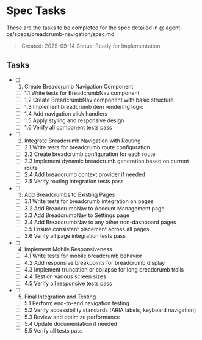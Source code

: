 # Spec Tasks

These are the tasks to be completed for the spec detailed in @.agent-os/specs/breadcrumb-navigation/spec.md

> Created: 2025-09-14
> Status: Ready for Implementation

## Tasks

- [ ] 1. Create Breadcrumb Navigation Component
  - [ ] 1.1 Write tests for BreadcrumbNav component
  - [ ] 1.2 Create BreadcrumbNav component with basic structure
  - [ ] 1.3 Implement breadcrumb item rendering logic
  - [ ] 1.4 Add navigation click handlers
  - [ ] 1.5 Apply styling and responsive design
  - [ ] 1.6 Verify all component tests pass

- [ ] 2. Integrate Breadcrumb Navigation with Routing
  - [ ] 2.1 Write tests for breadcrumb route configuration
  - [ ] 2.2 Create breadcrumb configuration for each route
  - [ ] 2.3 Implement dynamic breadcrumb generation based on current route
  - [ ] 2.4 Add breadcrumb context provider if needed
  - [ ] 2.5 Verify routing integration tests pass

- [ ] 3. Add Breadcrumbs to Existing Pages
  - [ ] 3.1 Write tests for breadcrumb integration on pages
  - [ ] 3.2 Add BreadcrumbNav to Account Management page
  - [ ] 3.3 Add BreadcrumbNav to Settings page
  - [ ] 3.4 Add BreadcrumbNav to any other non-dashboard pages
  - [ ] 3.5 Ensure consistent placement across all pages
  - [ ] 3.6 Verify all page integration tests pass

- [ ] 4. Implement Mobile Responsiveness
  - [ ] 4.1 Write tests for mobile breadcrumb behavior
  - [ ] 4.2 Add responsive breakpoints for breadcrumb display
  - [ ] 4.3 Implement truncation or collapse for long breadcrumb trails
  - [ ] 4.4 Test on various screen sizes
  - [ ] 4.5 Verify all responsive tests pass

- [ ] 5. Final Integration and Testing
  - [ ] 5.1 Perform end-to-end navigation testing
  - [ ] 5.2 Verify accessibility standards (ARIA labels, keyboard navigation)
  - [ ] 5.3 Review and optimize performance
  - [ ] 5.4 Update documentation if needed
  - [ ] 5.5 Verify all tests pass